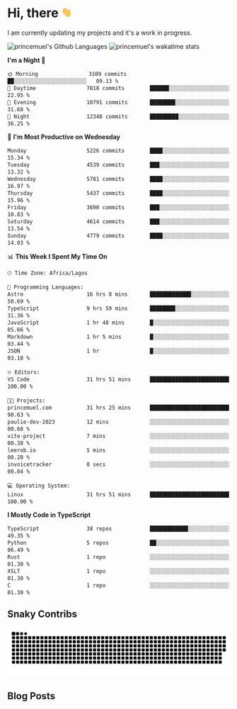 # Hi, there <img src='/assets/wave.gif' alt='Just saying hello' width='24' height='24' />

<!--
**princemuel/princemuel** is a ✨ _special_ ✨ repository because its `README.md` (this file) appears on your GitHub profile.

Here are some ideas to get you started:

- 🔭 I’m currently working on ...
- 🌱 I’m currently learning ...
- 👯 I’m looking to collaborate on ...
- 🤔 I’m looking for help with ...
- 💬 Ask me about ...
- 📫 How to reach me: ...
- 😄 Pronouns: ...
- ⚡ Fun fact: ...
-->

I am currently updating my projects and it's a work in progress.

![princemuel's Github Languages](https://github-readme-stats.vercel.app/api/top-langs/?username=princemuel&text_color=586069&layout=compact&hide_border=true&title_color=0366d6&count_private=true&include_all_commits=true&theme=tokyonight&show_icons=true)
![princemuel's wakatime stats](https://github-readme-stats.vercel.app/api/wakatime?username=princemuel&text_color=586069&layout=compact&hide_border=true&title_color=0366d6&count_private=true&include_all_commits=true&theme=tokyonight&show_icons=true)

<!--START_SECTION:waka-->
**I'm a Night 🦉** 

```text
🌞 Morning                3109 commits        ██░░░░░░░░░░░░░░░░░░░░░░░   09.13 % 
🌆 Daytime                7818 commits        ██████░░░░░░░░░░░░░░░░░░░   22.95 % 
🌃 Evening                10791 commits       ████████░░░░░░░░░░░░░░░░░   31.68 % 
🌙 Night                  12348 commits       █████████░░░░░░░░░░░░░░░░   36.25 % 
```
📅 **I'm Most Productive on Wednesday** 

```text
Monday                   5226 commits        ████░░░░░░░░░░░░░░░░░░░░░   15.34 % 
Tuesday                  4539 commits        ███░░░░░░░░░░░░░░░░░░░░░░   13.32 % 
Wednesday                5781 commits        ████░░░░░░░░░░░░░░░░░░░░░   16.97 % 
Thursday                 5437 commits        ████░░░░░░░░░░░░░░░░░░░░░   15.96 % 
Friday                   3690 commits        ███░░░░░░░░░░░░░░░░░░░░░░   10.83 % 
Saturday                 4614 commits        ███░░░░░░░░░░░░░░░░░░░░░░   13.54 % 
Sunday                   4779 commits        ████░░░░░░░░░░░░░░░░░░░░░   14.03 % 
```


📊 **This Week I Spent My Time On** 

```text
🕑︎ Time Zone: Africa/Lagos

💬 Programming Languages: 
Astro                    16 hrs 8 mins       █████████████░░░░░░░░░░░░   50.69 % 
TypeScript               9 hrs 59 mins       ████████░░░░░░░░░░░░░░░░░   31.36 % 
JavaScript               1 hr 48 mins        █░░░░░░░░░░░░░░░░░░░░░░░░   05.66 % 
Markdown                 1 hr 5 mins         █░░░░░░░░░░░░░░░░░░░░░░░░   03.44 % 
JSON                     1 hr                █░░░░░░░░░░░░░░░░░░░░░░░░   03.18 % 

🔥 Editors: 
VS Code                  31 hrs 51 mins      █████████████████████████   100.00 % 

🐱‍💻 Projects: 
princemuel.com           31 hrs 25 mins      █████████████████████████   98.63 % 
paulie-dev-2023          12 mins             ░░░░░░░░░░░░░░░░░░░░░░░░░   00.68 % 
vite-project             7 mins              ░░░░░░░░░░░░░░░░░░░░░░░░░   00.38 % 
leerob.io                5 mins              ░░░░░░░░░░░░░░░░░░░░░░░░░   00.28 % 
invoicetracker           0 secs              ░░░░░░░░░░░░░░░░░░░░░░░░░   00.04 % 

💻 Operating System: 
Linux                    31 hrs 51 mins      █████████████████████████   100.00 % 
```

**I Mostly Code in TypeScript** 

```text
TypeScript               38 repos            ████████████░░░░░░░░░░░░░   49.35 % 
Python                   5 repos             ██░░░░░░░░░░░░░░░░░░░░░░░   06.49 % 
Rust                     1 repo              ░░░░░░░░░░░░░░░░░░░░░░░░░   01.30 % 
XSLT                     1 repo              ░░░░░░░░░░░░░░░░░░░░░░░░░   01.30 % 
C                        1 repo              ░░░░░░░░░░░░░░░░░░░░░░░░░   01.30 % 
```




<!--END_SECTION:waka-->

## Snaky Contribs

<img src='/assets/github-snake-dark.svg' alt='Snaky Contributions' />

## Blog Posts

<!-- BLOG-POST-LIST:START -->
<!-- BLOG-POST-LIST:END -->
